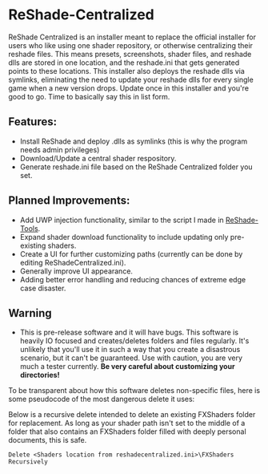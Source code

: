 # ReShade-Centralized

ReShade Centralized is an installer meant to replace the official installer for users who like using one shader repository, or otherwise centralizing their reshade files.  This means presets, screenshots, shader files, and reshade dlls are stored in one location, and the reshade.ini that gets generated points to these locations.  This installer also deploys the reshade dlls via symlinks, eliminating the need to update your reshade dlls for every single game when a new version drops.  Update once in this installer and you're good to go.  Time to basically say this in list form.

## Features:
- Install ReShade and deploy .dlls as symlinks (this is why the program needs admin privileges)
- Download/Update a central shader respository.
- Generate reshade.ini file based on the ReShade Centralized folder you set.

## Planned Improvements:
- Add UWP injection functionality, similar to the script I made in [ReShade-Tools](https://github.com/OopyDoopy/ReShade-Tools).
- Expand shader download functionality to include updating only pre-existing shaders.
- Create a UI for further customizing paths (currently can be done by editing ReShadeCentralized.ini).
- Generally improve UI appearance.
- Adding better error handling and reducing chances of extreme edge case disaster.

## Warning
- This is pre-release software and it will have bugs.  This software is heavily IO focused and creates/deletes folders and files regularly.  It's unlikely that you'll use it in such a way that you create a disastrous scenario, but it can't be guaranteed.  Use with caution, you are very much a tester currently.  **Be very careful about customizing your directories!**

To be transparent about how this software deletes non-specific files, here is some pseudocode of the most dangerous delete it uses:

Below is a recursive delete intended to delete an existing FXShaders folder for replacement.  As long as your shader path isn't set to the middle of a folder that also contains an FXShaders folder filled with deeply personal documents, this is safe.
```
Delete <Shaders location from reshadecentralized.ini>\FXShaders Recursively
```
